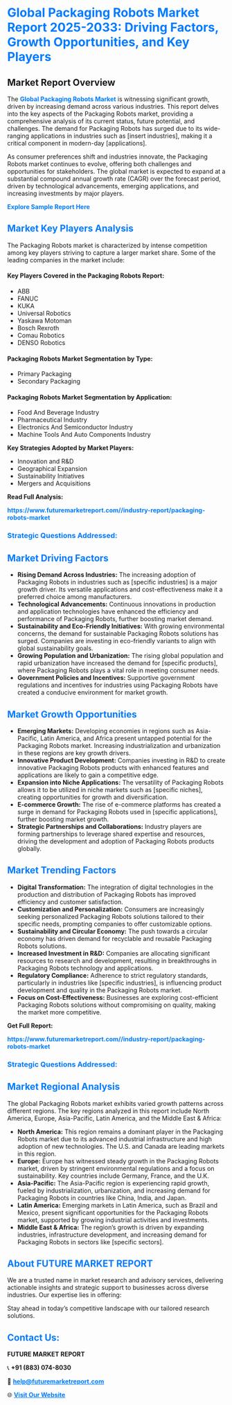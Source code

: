 <h1 style="color: #007BFF;">Global Packaging Robots Market Report 2025-2033: Driving Factors, Growth Opportunities, and Key Players</h1>

<section id="overview">
<h2>Market Report Overview</h2>
<p>The <a href="https://www.futuremarketreport.com//industry-report/packaging-robots-market" style="color: #007BFF; text-decoration: none;"><strong>Global Packaging Robots Market</strong></a> is witnessing significant growth, driven by increasing demand across various industries. This report delves into the key aspects of the Packaging Robots market, providing a comprehensive analysis of its current status, future potential, and challenges. The demand for Packaging Robots has surged due to its wide-ranging applications in industries such as [insert industries], making it a critical component in modern-day [applications].</p>
<p>As consumer preferences shift and industries innovate, the Packaging Robots market continues to evolve, offering both challenges and opportunities for stakeholders. The global market is expected to expand at a substantial compound annual growth rate (CAGR) over the forecast period, driven by technological advancements, emerging applications, and increasing investments by major players.</p>
</section>

<section id="overview">
<p><a href="https://www.futuremarketreport.com//request-sample/reportId=50860" style="color: #007BFF; text-decoration: none;"><strong>Explore Sample Report Here</strong></a></p>
</section>

<section id="key-players">
<h2 style="color: #007BFF;">Market Key Players Analysis</h2>
<p>The Packaging Robots market is characterized by intense competition among key players striving to capture a larger market share. Some of the leading companies in the market include:</p>
<h4>Key Players Covered in the Packaging Robots Report:</h4>
<ul><li>ABB</li><li>FANUC</li><li>KUKA</li><li>Universal Robotics</li><li>Yaskawa Motoman</li><li>Bosch Rexroth</li><li>Comau Robotics</li><li>DENSO Robotics</li></ul>
<h4>Packaging Robots Market Segmentation by Type:</h4>
<ul><li>Primary Packaging</li><li>Secondary Packaging</li></ul>

<h4>Packaging Robots Market Segmentation by Application:</h4>
<ul><li>Food And Beverage Industry</li><li>Pharmaceutical Industry</li><li>Electronics And Semiconductor Industry</li><li>Machine Tools And Auto Components Industry</li></ul>
<p><strong>Key Strategies Adopted by Market Players:</strong></p>
<ul>
<li>Innovation and R&D</li>
<li>Geographical Expansion</li>
<li>Sustainability Initiatives</li>
<li>Mergers and Acquisitions</li>
</ul>
</section>

<section>
<p><strong>Read Full Analysis: </strong></p><a href="https://www.futuremarketreport.com//industry-report/packaging-robots-market" style="color: #007BFF; text-decoration: none;"><strong>https://www.futuremarketreport.com//industry-report/packaging-robots-market</strong></a>
<h3 style="color: #007BFF;">Strategic Questions Addressed:</h3>
</section>

<section id="driving-factors">
<h2 style="color: #007BFF;">Market Driving Factors</h2>
<ul>
<li><strong>Rising Demand Across Industries:</strong> The increasing adoption of Packaging Robots in industries such as [specific industries] is a major growth driver. Its versatile applications and cost-effectiveness make it a preferred choice among manufacturers.</li>
<li><strong>Technological Advancements:</strong> Continuous innovations in production and application technologies have enhanced the efficiency and performance of Packaging Robots, further boosting market demand.</li>
<li><strong>Sustainability and Eco-Friendly Initiatives:</strong> With growing environmental concerns, the demand for sustainable Packaging Robots solutions has surged. Companies are investing in eco-friendly variants to align with global sustainability goals.</li>
<li><strong>Growing Population and Urbanization:</strong> The rising global population and rapid urbanization have increased the demand for [specific products], where Packaging Robots plays a vital role in meeting consumer needs.</li>
<li><strong>Government Policies and Incentives:</strong> Supportive government regulations and incentives for industries using Packaging Robots have created a conducive environment for market growth.</li>
</ul>
</section>

<section id="growth-opportunities">
<h2 style="color: #007BFF;">Market Growth Opportunities</h2>
<ul>
<li><strong>Emerging Markets:</strong> Developing economies in regions such as Asia-Pacific, Latin America, and Africa present untapped potential for the Packaging Robots market. Increasing industrialization and urbanization in these regions are key growth drivers.</li>
<li><strong>Innovative Product Development:</strong> Companies investing in R&D to create innovative Packaging Robots products with enhanced features and applications are likely to gain a competitive edge.</li>
<li><strong>Expansion into Niche Applications:</strong> The versatility of Packaging Robots allows it to be utilized in niche markets such as [specific niches], creating opportunities for growth and diversification.</li>
<li><strong>E-commerce Growth:</strong> The rise of e-commerce platforms has created a surge in demand for Packaging Robots used in [specific applications], further boosting market growth.</li>
<li><strong>Strategic Partnerships and Collaborations:</strong> Industry players are forming partnerships to leverage shared expertise and resources, driving the development and adoption of Packaging Robots products globally.</li>
</ul>
</section>

<section id="trending-factors">
<h2 style="color: #007BFF;">Market Trending Factors</h2>
<ul>
<li><strong>Digital Transformation:</strong> The integration of digital technologies in the production and distribution of Packaging Robots has improved efficiency and customer satisfaction.</li>
<li><strong>Customization and Personalization:</strong> Consumers are increasingly seeking personalized Packaging Robots solutions tailored to their specific needs, prompting companies to offer customizable options.</li>
<li><strong>Sustainability and Circular Economy:</strong> The push towards a circular economy has driven demand for recyclable and reusable Packaging Robots solutions.</li>
<li><strong>Increased Investment in R&D:</strong> Companies are allocating significant resources to research and development, resulting in breakthroughs in Packaging Robots technology and applications.</li>
<li><strong>Regulatory Compliance:</strong> Adherence to strict regulatory standards, particularly in industries like [specific industries], is influencing product development and quality in the Packaging Robots market.</li>
<li><strong>Focus on Cost-Effectiveness:</strong> Businesses are exploring cost-efficient Packaging Robots solutions without compromising on quality, making the market more competitive.</li>
</ul>
</section>

<section>
<p><strong>Get Full Report: </strong></p><a href="https://www.futuremarketreport.com//industry-report/packaging-robots-market" style="color: #007BFF; text-decoration: none;"><strong>https://www.futuremarketreport.com//industry-report/packaging-robots-market</strong></a>
<h3 style="color: #007BFF;">Strategic Questions Addressed:</h3>
</section>


<section id="regional-analysis">
<h2 style="color: #007BFF;">Market Regional Analysis</h2>
<p>The global Packaging Robots market exhibits varied growth patterns across different regions. The key regions analyzed in this report include North America, Europe, Asia-Pacific, Latin America, and the Middle East & Africa:</p>
<ul>
<li><strong>North America:</strong> This region remains a dominant player in the Packaging Robots market due to its advanced industrial infrastructure and high adoption of new technologies. The U.S. and Canada are leading markets in this region.</li>
<li><strong>Europe:</strong> Europe has witnessed steady growth in the Packaging Robots market, driven by stringent environmental regulations and a focus on sustainability. Key countries include Germany, France, and the U.K.</li>
<li><strong>Asia-Pacific:</strong> The Asia-Pacific region is experiencing rapid growth, fueled by industrialization, urbanization, and increasing demand for Packaging Robots in countries like China, India, and Japan.</li>
<li><strong>Latin America:</strong> Emerging markets in Latin America, such as Brazil and Mexico, present significant opportunities for the Packaging Robots market, supported by growing industrial activities and investments.</li>
<li><strong>Middle East & Africa:</strong> The region’s growth is driven by expanding industries, infrastructure development, and increasing demand for Packaging Robots in sectors like [specific sectors].</li>
</ul>
</section>

<footer>
<h2 style="color: #007BFF;">About FUTURE MARKET REPORT</h2>
<p>We are a trusted name in market research and advisory services, delivering actionable insights and strategic support to businesses across diverse industries. Our expertise lies in offering:</p>

<p>Stay ahead in today’s competitive landscape with our tailored research solutions.</p>

<h2 style="color: #007BFF;">Contact Us:</h2>
<p><strong>FUTURE MARKET REPORT</strong></p>
<p>📞 <strong>+91 (883) 074-8030</strong></p>
<p>📧 <strong><a href="mailto:help@futuremarketreport.com" style="color: #007BFF;">help@futuremarketreport.com</a></strong></p>
<p>🌐 <strong><a href="https://www.futuremarketreport.com/" style="color: #007BFF;">Visit Our Website</a></strong></p>
</footer>